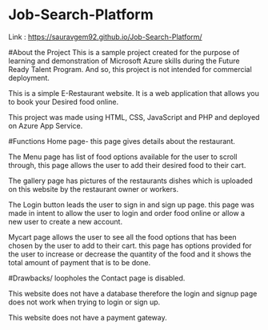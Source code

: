 # Job-Search-Platform

Link : https://sauravgem92.github.io/Job-Search-Platform/

#About the Project
This is a sample project created for the purpose of learning and demonstration of Microsoft Azure skills during the Future Ready Talent Program. And so, this project is not intended for commercial deployment.

This is a simple E-Restaurant website. It is a web application that allows you to book your Desired food online.

This project was made using HTML, CSS, JavaScript and PHP and deployed on Azure App Service.

#Functions
Home page- this page gives details about the restaurant.

The Menu page has list of food options available for the user to scroll through, this page allows the user to add their desired food to their cart.

The gallery page has pictures of the restaurants dishes which is uploaded on this website by the restaurant owner or workers.

The Login button leads the user to sign in and sign up page. this page was made in intent to allow the user to login and order food online or allow a new user to create a new account.

Mycart page allows the user to see all the food options that has been chosen by the user to add to their cart. this page has options provided for the user to increase or decrease the quantity of the food and it shows the total amount of payment that is to be done.

#Drawbacks/ loopholes
the Contact page is disabled.

This website does not have a database therefore the login and signup page does not work when trying to login or sign up.

This website does not have a payment gateway.
